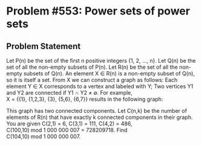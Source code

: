 # Problem #553: Power sets of power sets 

## Problem Statement 

Let P(n) be the set of the first n positive integers {1, 2, ..., n}.
Let Q(n) be the set of all the non-empty subsets of P(n).
Let R(n) be the set of all the non-empty subsets of Q(n).
An element X ∈ R(n) is a non-empty subset of Q(n), so it is itself a set.
From X we can construct a graph as follows:
Each element Y ∈ X corresponds to a vertex and labeled with Y;
Two vertices Y1 and Y2 are connected if Y1 ∩ Y2 ≠ ∅.
For example, X = {{1}, {1,2,3}, {3}, {5,6}, {6,7}} results in the following graph:

This graph has two connected components.
Let C(n,k) be the number of elements of R(n) that have exactly k connected components in their graph.
You are given C(2,1) = 6, C(3,1) = 111, C(4,2) = 486, C(100,10) mod 1 000 000 007 = 728209718.
Find C(104,10) mod 1 000 000 007.
